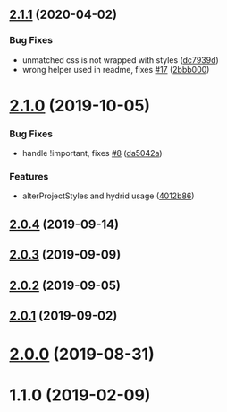 ## [2.1.1](https://github.com/theKashey/used-styles/compare/v2.1.0...v2.1.1) (2020-04-02)

### Bug Fixes

- unmatched css is not wrapped with styles ([dc7939d](https://github.com/theKashey/used-styles/commit/dc7939dc12e5f7407523b44966732ea2b9c683a8))
- wrong helper used in readme, fixes [#17](https://github.com/theKashey/used-styles/issues/17) ([2bbb000](https://github.com/theKashey/used-styles/commit/2bbb000af334a1714676c401716a3c6456183f1f))

# [2.1.0](https://github.com/theKashey/used-styles/compare/v2.0.4...v2.1.0) (2019-10-05)

### Bug Fixes

- handle !important, fixes [#8](https://github.com/theKashey/used-styles/issues/8) ([da5042a](https://github.com/theKashey/used-styles/commit/da5042a01c2d6c68e0da04c9d59bb9ab411961d4))

### Features

- alterProjectStyles and hydrid usage ([4012b86](https://github.com/theKashey/used-styles/commit/4012b86a780b54b8cc58b407d753f3aac58ee620))

## [2.0.4](https://github.com/theKashey/used-styles/compare/v2.0.3...v2.0.4) (2019-09-14)

## [2.0.3](https://github.com/theKashey/used-styles/compare/v2.0.2...v2.0.3) (2019-09-09)

## [2.0.2](https://github.com/theKashey/used-styles/compare/v2.0.1...v2.0.2) (2019-09-05)

## [2.0.1](https://github.com/theKashey/used-styles/compare/v2.0.0...v2.0.1) (2019-09-02)

# [2.0.0](https://github.com/theKashey/used-styles/compare/v1.1.0...v2.0.0) (2019-08-31)

# 1.1.0 (2019-02-09)
